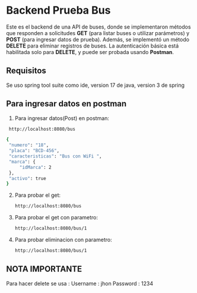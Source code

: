 # Backend Prueba Bus

Este es el backend de una API de buses, donde se implementaron métodos que responden a solicitudes **GET** (para listar buses o utilizar parámetros) y **POST** (para ingresar datos de prueba). Además, se implementó un método **DELETE** para eliminar registros de buses. La autenticación básica está habilitada solo para **DELETE**, y puede ser probada usando **Postman**.

## Requisitos
Se uso spring tool suite como ide,
version 17 de java,
version 3 de spring

## Para ingresar datos en postman

1. Para ingresar datos(Post) en postman:
  ```bash
   http://localhost:8080/bus
   ```

   ```bash
   {
    "numero": "18",
    "placa": "BCD-456",
    "caracteristicas": "Bus con WiFi ",
    "marca": {
        "idMarca": 2
    },
    "activo": true
}
   ```
2. Para probar el get:
   ```bash
   http://localhost:8080/bus
   ```

3. Para probar el get con parametro:
   ```bash
   http://localhost:8080/bus/1
   ```

4. Para probar eliminacion con parametro:
   ```bash
   http://localhost:8080/bus/1
   ```

## NOTA IMPORTANTE

Para hacer delete se usa :
Username : jhon
Password : 1234
